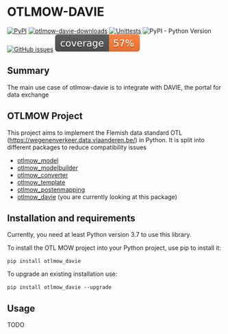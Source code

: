 # OTLMOW-DAVIE
[![PyPI](https://img.shields.io/pypi/v/otlmow-davie?label=latest%20release)](https://pypi.org/project/otlmow-davie/)
[![otlmow-davie-downloads](https://img.shields.io/pypi/dm/otlmow-davie)](https://pypi.org/project/otlmow-model/)
[![Unittests](https://github.com/davidvlaminck/OTLMOW-DAVIE/actions/workflows/unittest.yml/badge.svg)](https://github.com/davidvlaminck/OTLMOW-DAVIE/actions/workflows/unittest.yml)
![PyPI - Python Version](https://img.shields.io/pypi/pyversions/otlmow-davie)
[![GitHub issues](https://img.shields.io/github/issues/davidvlaminck/OTLMOW-DAVIE)](https://github.com/davidvlaminck/OTLMOW-DAVIE/issues)
[![coverage](https://github.com/davidvlaminck/OTLMOW-DAVIE/blob/master/UnitTests/coverage.svg)](https://htmlpreview.github.io/?https://github.com/davidvlaminck/OTLMOW-DAVIE/blob/master/UnitTests/htmlcov/index.html)

## Summary
The main use case of otlmow-davie is to integrate with DAVIE, the portal for data exchange 

## OTLMOW Project 
This project aims to implement the Flemish data standard OTL (https://wegenenverkeer.data.vlaanderen.be/) in Python.
It is split into different packages to reduce compatibility issues
- [otlmow_model](https://github.com/davidvlaminck/OTLMOW-Model)
- [otlmow_modelbuilder](https://github.com/davidvlaminck/OTLMOW-ModelBuilder)
- [otlmow_converter](https://github.com/davidvlaminck/OTLMOW-Converter) 
- [otlmow_template](https://github.com/davidvlaminck/OTLMOW-Template) 
- [otlmow_postenmapping](https://github.com/davidvlaminck/OTLMOW-PostenMapping) 
- [otlmow_davie](https://github.com/davidvlaminck/OTLMOW-DAVIE) (you are currently looking at this package)


## Installation and requirements
Currently, you need at least Python version 3.7 to use this library.

To install the OTL MOW project into your Python project, use pip to install it:
``` 
pip install otlmow_davie
```
To upgrade an existing installation use:
``` 
pip install otlmow_davie --upgrade
```

## Usage
TODO